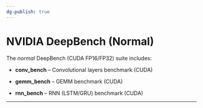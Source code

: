 ```yaml
---
dg-publish: true
---
```


# NVIDIA DeepBench (Normal)

The _normal_ DeepBench (CUDA FP16/FP32) suite includes:

- **conv_bench** – Convolutional layers benchmark (CUDA)
	 
- **gemm_bench** – GEMM benchmark (CUDA)
	 
- **rnn_bench** – RNN (LSTM/GRU) benchmark (CUDA)

---
